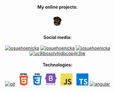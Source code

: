 <h4 align="center">My online projects:</h4>
<p align="center">
    <a href="https://playhoenix.github.io" target="_blank" rel="noreferrer noopener"><img src="https://raw.githubusercontent.com/josuehoenicka/playhoenicka/main/img/playhoenicka-icon.png" alt="playhoenix" width="40" height="40"></a>
</p>

<h4 align="center">Social media:</h4>
<p align="center">
    <a href="https://github.com/josuehoenicka" target="_blank" rel="noreferrer noopener"><img src="https://raw.githubusercontent.com/rahuldkjain/github-profile-readme-generator/master/src/images/icons/Social/github.svg" alt="josuehoenicka" height="30" width="40"></a>
    <a href="https://linkedin.com/in/josuehoenicka" target="_blank" rel="noreferrer noopener"><img src="https://raw.githubusercontent.com/rahuldkjain/github-profile-readme-generator/master/src/images/icons/Social/linked-in-alt.svg" alt="josuehoenicka" height="30" width="40"></a>
    <a href="https://instagram.com/josuehoenicka" target="_blank" rel="noreferrer noopener"><img src="https://raw.githubusercontent.com/rahuldkjain/github-profile-readme-generator/master/src/images/icons/Social/instagram.svg" alt="josuehoenicka" height="30" width="40"></a>
    <a href="https://www.youtube.com/channel/UC9iBosOLYhjDbCoPIjLR3lw"><img src="https://raw.githubusercontent.com/rahuldkjain/github-profile-readme-generator/master/src/images/icons/Social/youtube.svg" alt="uc9ibosolyhjdbcopijlr3lw" height="30" width="40"></a>

</p>

<h4 align="center">Technologies:</h4>
<p align="center">
    <a href="https://git-scm.com/" target="_blank" rel="noreferrer noopener"><img src="https://www.vectorlogo.zone/logos/git-scm/git-scm-icon.svg" alt="git" width="40" height="40"></a>&nbsp;&nbsp;<a href="https://www.w3.org/html/" target="_blank" rel="noreferrer noopener"><img src="https://raw.githubusercontent.com/devicons/devicon/master/icons/html5/html5-original-wordmark.svg" alt="html5" width="40" height="40"></a>
    <a href="https://www.w3schools.com/css/" target="_blank" rel="noreferrer noopener"><img src="https://raw.githubusercontent.com/devicons/devicon/master/icons/css3/css3-original-wordmark.svg" alt="css3" width="40" height="40"></a>
    <a href="https://getbootstrap.com" target="_blank" rel="noreferrer noopener"><img src="https://raw.githubusercontent.com/devicons/devicon/master/icons/bootstrap/bootstrap-plain-wordmark.svg" alt="bootstrap" width="40" height="40"></a> &nbsp;
    <a href="https://developer.mozilla.org/en-US/docs/Web/JavaScript" target="_blank" rel="noreferrer noopener"><img src="https://raw.githubusercontent.com/devicons/devicon/master/icons/javascript/javascript-original.svg" alt="javascript" width="40" height="40"></a> &nbsp;
    <a href="https://www.typescriptlang.org/" target="_blank" rel="noreferrer noopener"> <img src="https://raw.githubusercontent.com/devicons/devicon/master/icons/typescript/typescript-original.svg" alt="typescript" width="40" height="40"></a>
    <a href="https://angular.io" target="_blank" rel="noreferrer"> <img src="https://angular.io/assets/images/logos/angular/angular.svg" alt="angular" width="40" height="40"/></a>
    </p>
